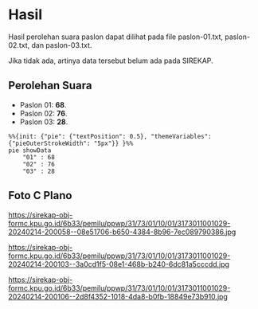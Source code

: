 # Hasil

Hasil perolehan suara paslon dapat dilihat pada file paslon-01.txt, paslon-02.txt, dan paslon-03.txt.

Jika tidak ada, artinya data tersebut belum ada pada SIREKAP.

## Perolehan Suara

 * Paslon 01: **68**.
 * Paslon 02: **76**.
 * Paslon 03: **28**.

```mermaid
%%{init: {"pie": {"textPosition": 0.5}, "themeVariables": {"pieOuterStrokeWidth": "5px"}} }%%
pie showData
    "01" : 68
    "02" : 76
    "03" : 28
```
## Foto C Plano

https://sirekap-obj-formc.kpu.go.id/6b33/pemilu/ppwp/31/73/01/10/01/3173011001029-20240214-200058--08e51706-b650-4384-8b96-7ec089790386.jpg

https://sirekap-obj-formc.kpu.go.id/6b33/pemilu/ppwp/31/73/01/10/01/3173011001029-20240214-200103--3a0cd1f5-08e1-468b-b240-6dc81a5cccdd.jpg

https://sirekap-obj-formc.kpu.go.id/6b33/pemilu/ppwp/31/73/01/10/01/3173011001029-20240214-200106--2d8f4352-1018-4da8-b0fb-18849e73b910.jpg
